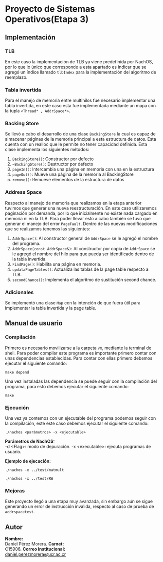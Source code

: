 # Proyecto de Sistemas Operativos(Etapa 3)

## Implementación

### TLB

En este caso la implementación de TLB ya viene predefinida por NachOS, por lo que lo único que corresponde a esta apartado es indicar que se agregó un índice llamado `tlbIndex` para la implementación del algoritmo de reemplazo.

### Tabla invertida

Para el manejo de memoria entre multihilos fue necesario implementar una tabla invertida, en este caso esta fue implementada mediante un mapa con la tupla `<Thread* , AddrSpace*>`.

### Backing Store

Se llevó a cabo el desarrollo de una clase `BackingStore` la cual es capaz de almacenar páginas de la memoria principal a esta estructura de datos. Esta cuenta con un realloc que le permite no tener capacidad definida. Esta clase implementa los siguientes métodos:

1. `BackingStore()`: Constructor por defecto
2. `~BackingStore()`: Destructor por defecto
3. `pageIn()`: Intercambia una página en memoria con una en la estructura
4. `pageOut()`: Mueve una página de la memoria al BackingStore
5. `remove()`: Remueve elementos de la estructura de datos

### Address Space

Respecto al manejo de memoria que realizamos en la etapa anterior tuvimos que generar una nueva reestructuración. En este caso utilizaremos paginación por demanda, por lo que inicialmente no existe nada cargado en memoria ni en la TLB.
Para poder llevar esto a cabo también se tuvo que generar el manejo del error `PageFault`. Dentro de las nuevas modificaciones que se realizamos tenemos las siguientes:
1. `AddrSpace()`: Al constructor general de `AddrSpace` se le agregó el nombre del programa.
2. `AddrSpace(const AddrSpace&)`: Al constructor por copia de `AddrSpace` se le agregó el nombre del hilo para que pueda ser identificado dentro de la tabla invertida.
3. `FindPage()`: Habilita una página en memoria.
4. `updataPageTables()`: Actualiza las tablas de la page table respecto a TLB.
5. `secondChance()`: Implementa el algoritmo de sustitución second chance.

### Adicionales

Se implementó una clase `Map` con la intención de que fuera útil para implementar la tabla invertida y la page table.

## Manual de usuario

### Compilación
Primero es necesario movilizarse a la carpeta `vm`, mediante la terminal de shell.
Para poder compilar este programa es importante primero contar con unas dependencias establecidas. Para contar con ellas primero debemos ejecutar el siguiente comando:
```
make depend
```
Una vez instaladas las dependencia se puede seguir con la compilación del programa, para esto debemos ejecutar el siguiente comando:
```
make
```

### Ejecución
Una vez ya contemos con un ejecutable del programa podemos seguir con la compilación, este este caso
debemos ejecutar el siguiente comando:

```
./nachos <parámetros> -x <ejecutable>
```

**Parámetros de NachOS:**  
-d <Flag\>: modo de depuración.
-x <executable\>: ejecuta programas de usuario.

**Ejemplo de ejecución:**  
```
./nachos -x ../test/matmult
```
```
./nachos -x ../test/RW
```

### Mejoras
Este proyecto llegó a una etapa muy avanzada, sin embargo aún se sigue generando un error de instrucción invalida, respecto al caso de prueba de `addrspacetest`.

## Autor
**Nombre:**  
Daniel Pérez Morera.
**Carnet:**  
C15906.
**Correo Institucional:**  
daniel.perezmorera@ucr.ac.cr
